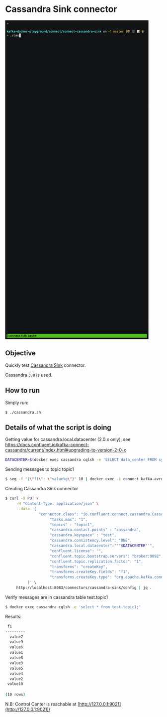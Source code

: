 # Cassandra Sink connector

![asciinema](https://github.com/vdesabou/gifs/blob/master/connect/connect-cassandra-sink/asciinema.gif?raw=true)

## Objective

Quickly test [Cassandra Sink](https://docs.confluent.io/current/connect/kafka-connect-cassandra/index.html#kconnect-long-cassandra-sink-connector) connector.

Cassandra `3.0` is used.




## How to run

Simply run:

```
$ ./cassandra.sh
```

## Details of what the script is doing

Getting value for cassandra.local.datacenter (2.0.x only), see https://docs.confluent.io/kafka-connect-cassandra/current/index.html#upgrading-to-version-2-0-x

```bash
DATACENTER=$(docker exec cassandra cqlsh -e 'SELECT data_center FROM system.local;' | head -4 | tail -1 | tr -d ' ')
```

Sending messages to topic topic1

```bash
$ seq -f "{\"f1\": \"value%g\"}" 10 | docker exec -i connect kafka-avro-console-producer --broker-list broker:9092 --property schema.registry.url=http://schema-registry:8081 --topic topic1 --property value.schema='{"type":"record","name":"myrecord","fields":[{"name":"f1","type":"string"}]}'
```

Creating Cassandra Sink connector

```bash
$ curl -X PUT \
     -H "Content-Type: application/json" \
     --data '{
               "connector.class": "io.confluent.connect.cassandra.CassandraSinkConnector",
                    "tasks.max": "1",
                    "topics" : "topic1",
                    "cassandra.contact.points" : "cassandra",
                    "cassandra.keyspace" : "test",
                    "cassandra.consistency.level": "ONE",
                    "cassandra.local.datacenter":"'"$DATACENTER"'",
                    "confluent.license": "",
                    "confluent.topic.bootstrap.servers": "broker:9092",
                    "confluent.topic.replication.factor": "1",
                    "transforms": "createKey",
                    "transforms.createKey.fields": "f1",
                    "transforms.createKey.type": "org.apache.kafka.connect.transforms.ValueToKey"
          }' \
     http://localhost:8083/connectors/cassandra-sink/config | jq .
```

Verify messages are in cassandra table test.topic1

```bash
$ docker exec cassandra cqlsh -e 'select * from test.topic1;'
```

Results:

```bash
 f1
---------
  value7
  value9
  value6
  value1
  value8
  value3
  value5
  value4
  value2
 value10

(10 rows)
```

N.B: Control Center is reachable at [http://127.0.0.1:9021](http://127.0.0.1:9021])
